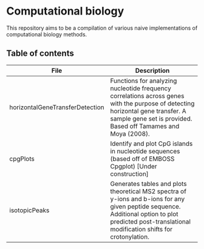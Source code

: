# Computational biology

This repository aims to be a compilation of various naive implementations of computational biology methods.

## Table of contents

| File	| Description | 
| ----- | ----------- |
| horizontalGeneTransferDetection | Functions for analyzing nucleotide frequency correlations across genes with the purpose of detecting horizontal gene transfer. A sample gene set is provided. Based off Tamames and Moya (2008). |
| cpgPlots | Identify and plot CpG islands in nucleotide sequences (based off of EMBOSS Cpgplot) [Under construction] |
| isotopicPeaks | Generates tables and plots theoretical MS2 spectra of y-ions and b-ions for any given peptide sequence. Additional option to plot predicted post-translational modification shifts for crotonylation. | 
